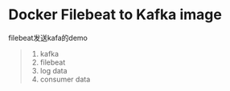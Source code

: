 # Docker Filebeat to Kafka image

filebeat发送kafa的demo
> 1. kafka
> 2. filebeat
> 3. log data
> 4. consumer data
